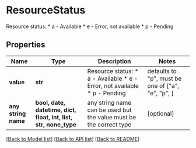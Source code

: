 # ResourceStatus

Resource status:  * a - Available  * e - Error, not available  * p - Pending 

## Properties
Name | Type | Description | Notes
------------ | ------------- | ------------- | -------------
**value** | **str** | Resource status:  * a - Available  * e - Error, not available  * p - Pending  | defaults to "p",  must be one of ["a", "e", "p", ]
**any string name** | **bool, date, datetime, dict, float, int, list, str, none_type** | any string name can be used but the value must be the correct type | [optional]

[[Back to Model list]](../README.md#documentation-for-models) [[Back to API list]](../README.md#documentation-for-api-endpoints) [[Back to README]](../README.md)


